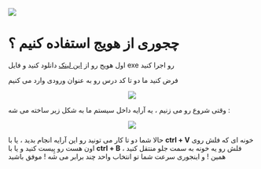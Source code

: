 <img src="https://github.com/hadish100/havij/blob/master/images/9.png">
<h1>چجوری از هویج استفاده کنیم ؟</h1>
<p>اول هویج رو از <a href="https://s27.picofile.com/file/8459482750/havij.zip.html">این لینک</a> دانلود کنید و فایل exe رو اجرا کنید</p>
<p>فرض کنید ما دو تا کد درس رو به عنوان ورودی وارد می کنیم</p>

<p align="center">
<img src="https://github.com/hadish100/havij/blob/master/images/91.png">
</p>

وقتی شروع رو می زنیم ، یه آرایه داخل سیستم ما به شکل زیر ساخته می شه : 
<p align="center">
<img src="https://github.com/hadish100/havij/blob/master/images/92.png">
</p>
  
حالا شما دو تا کار می تونید رو این آرایه انجام بدید ، یا با <b>ctrl + V</b> خونه ای که فلش روی اون هست رو پِیست کنید و یا با <b>ctrl + B</b> فلش رو یه خونه به سمت جلو منتقل کنید ، همین ! و اینجوری سرعت شما تو انتخاب واحد چند برابر می شه ! موفق باشید   
